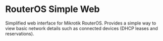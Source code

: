 # RouterOS Simple Web

Simplified web interface for Mikrotik RouterOS. Provides a simple way to view basic network details such as connected devices (DHCP leases and reservations).
